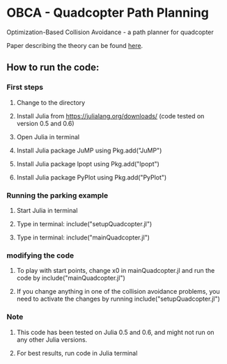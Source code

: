 # OBCA - Quadcopter Path Planning
Optimization-Based Collision Avoidance - a path planner for quadcopter

Paper describing the theory can be found [here](http://arxiv.org/abs/1711.03449).

## How to run the code:

### First steps

1. Change to the directory

2. Install Julia from https://julialang.org/downloads/ (code tested on version 0.5 and 0.6) 

3. Open Julia in terminal

4. Install Julia package JuMP using Pkg.add("JuMP")

5. Install Julia package Ipopt using Pkg.add("Ipopt")

6. Install Julia package PyPlot using Pkg.add("PyPlot")


### Running the parking example 

1. Start Julia in terminal

2. Type in terminal: include("setupQuadcopter.jl")

3. Type in terminal: include("mainQuadcopter.jl")


### modifying the code 

1. To play with start points, change x0 in mainQuadcopter.jl and run 
the code by include("mainQuadcopter.jl")

2. If you change anything in one of the collision avoidance
problems, you need to activate the changes by running 
include("setupQuadcopter.jl")


### Note
1. This code has been tested on Julia 0.5 and 0.6, and might not run on any other Julia versions.

2. For best results, run code in Julia terminal
